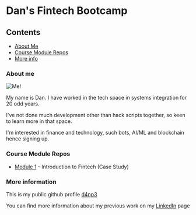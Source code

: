 # Dan's Fintech Bootcamp

## Contents

* [About Me](#about-me)
* [Course Module Repos](#course-module-repos)
* [More info](#more-information)

### About me

![Me!](https://media.licdn.com/dms/image/C5603AQHhlgIWE9G86g/profile-displayphoto-shrink_200_200/0/1516874733999?e=1684368000&v=beta&t=xbhjlBuMLi2r-Tdnq4HKVCvz309_iPirjyGPXOLU-bI)

My name is Dan. I have worked in the tech space in systems integration for 20 odd years.

I've not done much development other than hack scripts together, so keen to learn more in that space.

I'm interested in finance and technology, such bots, AI/ML and blockchain hence signing up.


### Course Module Repos

* [Module 1](https://github.com/d4np3/module-1) - Introduction to Fintech (Case Study)


### More information

This is my public github profile [d4np3](https://github.com/d4np3)

You can find more information about my previous work on my [LinkedIn](https://www.linkedin.com/in/dfp/) page
